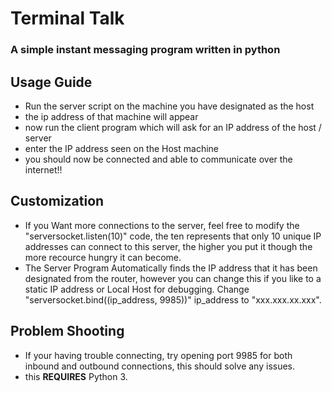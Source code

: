 # Terminal Talk

### A simple instant messaging program written in python

## Usage Guide

- Run the server script on the machine you have designated as the host
- the ip address of that machine will appear
- now run the client program which will ask for an IP address of the host / server
- enter the IP address seen on the Host machine
- you should now be connected and able to communicate over the internet!!

## Customization

- If you Want more connections to the server, feel free to modify the "serversocket.listen(10)" code, the ten represents that only 10 unique IP addresses can connect to this server, the higher you put it though the more recource hungry it can become.
- The Server Program Automatically finds the IP address that it has been designated from the router, however you can change this if you like to a static IP address or Local Host for debugging. Change "serversocket.bind((ip_address, 9985))" ip_address to "xxx.xxx.xx.xxx".

## Problem Shooting

- If your having trouble connecting, try opening port 9985 for both inbound and outbound connections, this should solve any issues.
- this **REQUIRES** Python 3.
